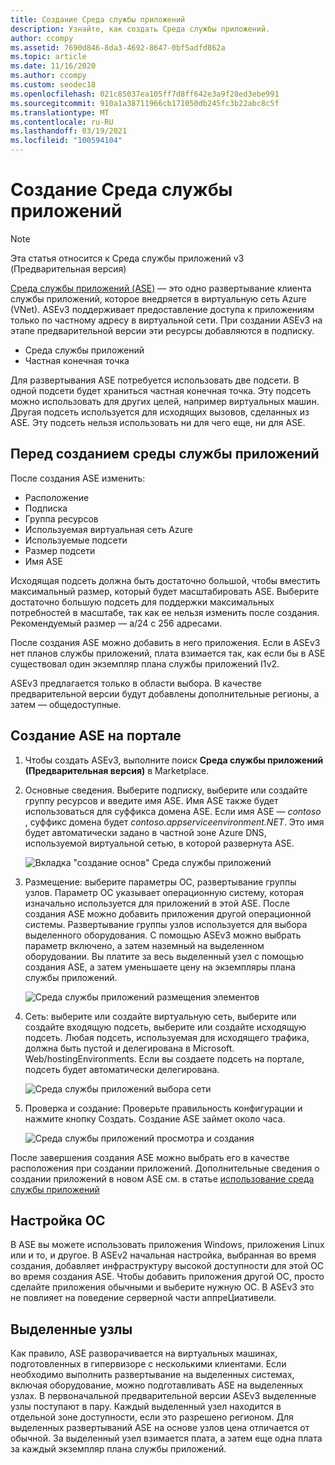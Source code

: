 ```yaml
---
title: Создание Среда службы приложений
description: Узнайте, как создать Среда службы приложений.
author: ccompy
ms.assetid: 7690d846-8da3-4692-8647-0bf5adfd862a
ms.topic: article
ms.date: 11/16/2020
ms.author: ccompy
ms.custom: seodec18
ms.openlocfilehash: 021c85037ea105ff7d8ff642e3a9f28ed3ebe991
ms.sourcegitcommit: 910a1a38711966cb171050db245fc3b22abc8c5f
ms.translationtype: MT
ms.contentlocale: ru-RU
ms.lasthandoff: 03/19/2021
ms.locfileid: "100594104"
---
```

# <a name="create-an-app-service-environment"></a>Создание Среда службы приложений

> [!NOTE]
> Эта статья относится к Среда службы приложений v3 (Предварительная версия)
> 

[Среда службы приложений (ASE)][Intro] — это одно развертывание клиента службы приложений, которое внедряется в виртуальную сеть Azure (VNet).  ASEv3 поддерживает предоставление доступа к приложениям только по частному адресу в виртуальной сети. При создании ASEv3 на этапе предварительной версии эти ресурсы добавляются в подписку.

- Среда службы приложений
- Частная конечная точка

Для развертывания ASE потребуется использовать две подсети.  В одной подсети будет храниться частная конечная точка.  Эту подсеть можно использовать для других целей, например виртуальных машин.  Другая подсеть используется для исходящих вызовов, сделанных из ASE.  Эту подсеть нельзя использовать ни для чего еще, ни для ASE. 

## <a name="before-you-create-your-ase"></a>Перед созданием среды службы приложений

После создания ASE изменить:

- Расположение
- Подписка
- Группа ресурсов
- Используемая виртуальная сеть Azure
- Используемые подсети
- Размер подсети
- Имя ASE

Исходящая подсеть должна быть достаточно большой, чтобы вместить максимальный размер, который будет масштабировать ASE. Выберите достаточно большую подсеть для поддержки максимальных потребностей в масштабе, так как ее нельзя изменить после создания. Рекомендуемый размер — a/24 с 256 адресами.

После создания ASE можно добавить в него приложения. Если в ASEv3 нет планов службы приложений, плата взимается так, как если бы в ASE существовал один экземпляр плана службы приложений I1v2.  

ASEv3 предлагается только в области выбора. В качестве предварительной версии будут добавлены дополнительные регионы, а затем — общедоступные. 

## <a name="creating-an-ase-in-the-portal"></a>Создание ASE на портале

1. Чтобы создать ASEv3, выполните поиск **Среда службы приложений (Предварительная версия)** в Marketplace.  
2. Основные сведения. Выберите подписку, выберите или создайте группу ресурсов и введите имя ASE.  Имя ASE также будет использоваться для суффикса домена ASE.  Если имя ASE — *contoso* , суффикс домена будет *contoso.appserviceenvironment.NET*.  Это имя будет автоматически задано в частной зоне Azure DNS, используемой виртуальной сетью, в которой развернута ASE. 

    ![Вкладка "создание основ" Среда службы приложений](./media/creation/creation-basics.png)

3. Размещение: выберите параметры ОС, развертывание группы узлов. Параметр ОС указывает операционную систему, которая изначально используется для приложений в этой ASE. После создания ASE можно добавить приложения другой операционной системы. Развертывание группы узлов используется для выбора выделенного оборудования. С помощью ASEv3 можно выбрать параметр включено, а затем наземный на выделенном оборудовании. Вы платите за весь выделенный узел с помощью создания ASE, а затем уменьшаете цену на экземпляры плана службы приложений. 

    ![Среда службы приложений размещения элементов](./media/creation/creation-hosting.png)

4. Сеть: выберите или создайте виртуальную сеть, выберите или создайте входящую подсеть, выберите или создайте исходящую подсеть. Любая подсеть, используемая для исходящего трафика, должна быть пустой и делегирована в Microsoft. Web/hostingEnvironments. Если вы создаете подсеть на портале, подсеть будет автоматически делегирована.

    ![Среда службы приложений выбора сети](./media/creation/creation-networking.png)

5. Проверка и создание: Проверьте правильность конфигурации и нажмите кнопку Создать. Создание ASE займет около часа. 

    ![Среда службы приложений просмотра и создания](./media/creation/creation-review.png)

После завершения создания ASE можно выбрать его в качестве расположения при создании приложений. Дополнительные сведения о создании приложений в новом ASE см. в статье [использование среда службы приложений][UsingASE]

## <a name="os-preference"></a>Настройка ОС
В ASE вы можете использовать приложения Windows, приложения Linux или и то, и другое. В ASEv2 начальная настройка, выбранная во время создания, добавляет инфраструктуру высокой доступности для этой ОС во время создания ASE. Чтобы добавить приложения другой ОС, просто сделайте приложения обычными и выберите нужную ОС. В ASEv3 это не повлияет на поведение серверной части аппреЦиативели.  

## <a name="dedicated-hosts"></a>Выделенные узлы
Как правило, ASE разворачивается на виртуальных машинах, подготовленных в гипервизоре с несколькими клиентами. Если необходимо выполнить развертывание на выделенных системах, включая оборудование, можно подготавливать ASE на выделенных узлах. В первоначальной предварительной версии ASEv3 выделенные узлы поступают в пару. Каждый выделенный узел находится в отдельной зоне доступности, если это разрешено регионом. Для выделенных развертываний ASE на основе узлов цена отличается от обычной. За выделенный узел взимается плата, а затем еще одна плата за каждый экземпляр плана службы приложений.  

<!--Links-->
[Intro]: ./overview.md
[MakeASE]: ./creation.md
[ASENetwork]: ./networking.md
[UsingASE]: ./using.md
[UDRs]: ../../virtual-network/virtual-networks-udr-overview.md
[NSGs]: ../../virtual-network/network-security-groups-overview.md
[Pricing]: https://azure.microsoft.com/pricing/details/app-service/
[ARMOverview]: ../../azure-resource-manager/management/overview.md
[ConfigureSSL]: ../configure-ssl-certificate.md
[Kudu]: https://azure.microsoft.com/resources/videos/super-secret-kudu-debug-console-for-azure-web-sites/
[AppDeploy]: ../deploy-local-git.md
[ASEWAF]: app-service-app-service-environment-web-application-firewall.md
[AppGW]: ../../web-application-firewall/ag/ag-overview.md
[logalerts]: ../../azure-monitor/alerts/alerts-log.md

